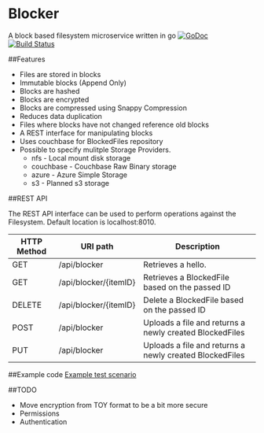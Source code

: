 Blocker 
=======
A block based filesystem microservice written in go
[![GoDoc](https://godoc.org/github.com/Inflatablewoman/blocker?status.svg)](https://godoc.org/github.com/Inflatablewoman/blocker)
[![Build Status](https://drone.io/github.com/Inflatablewoman/blocker/status.png)](https://drone.io/github.com/Inflatablewoman/blocker/latest)

##Features

- Files are stored in blocks
- Immutable blocks (Append Only)
- Blocks are hashed
- Blocks are encrypted
- Blocks are compressed using Snappy Compression
- Reduces data duplication
- Files where blocks have not changed reference old blocks
- A REST interface for manipulating blocks
- Uses couchbase for BlockedFiles repository
- Possible to specify mulitple Storage Providers.
   + nfs - Local mount disk storage
   + couchbase - Couchbase Raw Binary storage
   + azure - Azure Simple Storage
   + s3 - Planned s3 storage

##REST API 

The REST API interface can be used to perform operations against the Filesystem.  Default location is localhost:8010.

HTTP Method | URI path | Description
------------|----------|------------
GET         | /api/blocker  | Retrieves a hello.
GET         | /api/blocker/{itemID}  | Retrieves a BlockedFile based on the passed ID
DELETE      | /api/blocker/{itemID}  | Delete a BlockedFile based on the passed ID
POST        | /api/blocker   | Uploads a file and returns a newly created BlockedFiles
PUT        | /api/blocker   | Uploads a file and returns a newly created BlockedFiles

##Example code
[Example test scenario](https://github.com/Inflatablewoman/blocker/blob/master/server/server_test.go)

##TODO

- Move encryption from TOY format to be a bit more secure
- Permissions
- Authentication